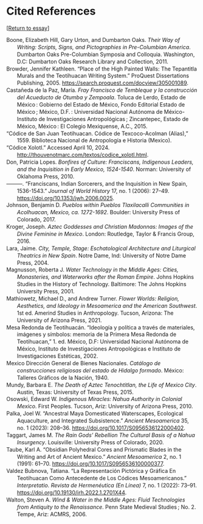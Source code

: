 # Cited References

[[Return to essay](https://brad-skopyk.github.io/sjt)]

<body>
<div class="csl-bib-body" style="line-height: 1.35; margin-left: 2em; text-indent:-2em;">
  <div class="csl-entry">Boone, Elizabeth Hill, Gary Urton, and Dumbarton Oaks. <i>Their Way of Writing: Scripts, Signs, and Pictographies in Pre-Columbian America</i>. Dumbarton Oaks Pre-Columbian Symposia and Colloquia. Washington, D.C: Dumbarton Oaks Research Library and Collection, 2011.</div>
  <span class="Z3988" title="url_ver=Z39.88-2004&amp;ctx_ver=Z39.88-2004&amp;rfr_id=info%3Asid%2Fzotero.org%3A2&amp;rft_id=urn%3Aisbn%3A978-0-88402-368-5&amp;rft_val_fmt=info%3Aofi%2Ffmt%3Akev%3Amtx%3Abook&amp;rft.genre=book&amp;rft.btitle=Their%20way%20of%20writing%3A%20scripts%2C%20signs%2C%20and%20pictographies%20in%20Pre-Columbian%20America&amp;rft.place=Washington%2C%20D.C&amp;rft.publisher=Dumbarton%20Oaks%20Research%20Library%20and%20Collection&amp;rft.series=Dumbarton%20Oaks%20Pre-Columbian%20symposia%20and%20colloquia&amp;rft.aufirst=Elizabeth%20Hill&amp;rft.aulast=Boone&amp;rft.au=Elizabeth%20Hill%20Boone&amp;rft.au=Gary%20Urton&amp;rft.au=undefined&amp;rft.date=2011&amp;rft.isbn=978-0-88402-368-5&amp;rft.language=eng"></span>
  <div class="csl-entry">Browder, Jennifer Kathleen. “Place of the High Painted Walls: The Tepantitla Murals and the Teotihuacan Writing System.” ProQuest Dissertations Publishing, 2005. <a href="https://search.proquest.com/docview/305001089">https://search.proquest.com/docview/305001089</a>.</div>
  <span class="Z3988" title="url_ver=Z39.88-2004&amp;ctx_ver=Z39.88-2004&amp;rfr_id=info%3Asid%2Fzotero.org%3A2&amp;rft_val_fmt=info%3Aofi%2Ffmt%3Akev%3Amtx%3Adissertation&amp;rft.title=Place%20of%20the%20high%20painted%20walls%3A%20The%20Tepantitla%20murals%20and%20the%20Teotihuacan%20writing%20system&amp;rft.aufirst=Jennifer%20Kathleen&amp;rft.aulast=Browder&amp;rft.au=Jennifer%20Kathleen%20Browder&amp;rft.date=2005&amp;rft.language=eng"></span>
  <div class="csl-entry">Castañeda de la Paz, María. <i>Fray Francisco de Tembleque y la construcción del Acueducto de Otumba y Zempoala</i>. Toluca de Lerdo, Estado de México : Gobierno del Estado de México, Fondo Editorial Estado de México ; México, D.F. : Universidad Nacional Autónoma de México-Instituto de Investigaciones Antropológicas ; Zincantepec, Estado de México, México : El Colegio Mexiquense, A.C., 2015.</div>
  <span class="Z3988" title="url_ver=Z39.88-2004&amp;ctx_ver=Z39.88-2004&amp;rfr_id=info%3Asid%2Fzotero.org%3A2&amp;rft_id=urn%3Aisbn%3A978-607-495-422-7&amp;rft_val_fmt=info%3Aofi%2Ffmt%3Akev%3Amtx%3Abook&amp;rft.genre=book&amp;rft.btitle=Fray%20Francisco%20de%20Tembleque%20y%20la%20construcci%C3%B3n%20del%20Acueducto%20de%20Otumba%20y%20Zempoala&amp;rft.publisher=Toluca%20de%20Lerdo%2C%20Estado%20de%20M%C3%A9xico%20%3A%20Gobierno%20del%20Estado%20de%20M%C3%A9xico%2C%20Fondo%20Editorial%20Estado%20de%20M%C3%A9xico%20%3B%20M%C3%A9xico%2C%20D.F.%20%3A%20Universidad%20Nacional%20Aut%C3%B3noma%20de%20M%C3%A9xico-Instituto%20de%20Investigaciones%20Antropol%C3%B3gicas%20%3B%20Zincantepec%2C%20Estado%20de%20M%C3%A9xico%2C%20M%C3%A9xico%20%3A%20El%20Colegio%20Mexiquense%2C%20A.C.&amp;rft.aufirst=Mar%C3%ADa&amp;rft.aulast=Casta%C3%B1eda%20de%20la%20Paz&amp;rft.au=Mar%C3%ADa%20Casta%C3%B1eda%20de%20la%20Paz&amp;rft.date=2015&amp;rft.tpages=237&amp;rft.isbn=978-607-495-422-7&amp;rft.language=Spanish"></span>
  <div class="csl-entry">“Códice de San Juan Teotihuacan. Códice de Texcoco-Acolman (Alias),” 1559. Biblioteca Nacional de Antropología e Historia (Mexico).</div>
  <span class="Z3988" title="url_ver=Z39.88-2004&amp;ctx_ver=Z39.88-2004&amp;rfr_id=info%3Asid%2Fzotero.org%3A2&amp;rft_val_fmt=info%3Aofi%2Ffmt%3Akev%3Amtx%3Adc&amp;rft.type=manuscript&amp;rft.title=C%C3%B3dice%20de%20San%20Juan%20Teotihuacan.%20C%C3%B3dice%20de%20Texcoco-Acolman%20(Alias)&amp;rft.date=1559"></span>
  <div class="csl-entry">“Códice Xolotl.” Accessed April 10, 2024. <a href="http://thouvenotmarc.com/textos/codice_xolotl.html">http://thouvenotmarc.com/textos/codice_xolotl.html</a>.</div>
  <span class="Z3988" title="url_ver=Z39.88-2004&amp;ctx_ver=Z39.88-2004&amp;rfr_id=info%3Asid%2Fzotero.org%3A2&amp;rft_val_fmt=info%3Aofi%2Ffmt%3Akev%3Amtx%3Adc&amp;rft.type=webpage&amp;rft.title=C%C3%B3dice%20Xolotl&amp;rft.identifier=http%3A%2F%2Fthouvenotmarc.com%2Ftextos%2Fcodice_xolotl.html"></span>
  <div class="csl-entry">Don, Patricia Lopes. <i>Bonfires of Culture: Franciscans, Indigenous Leaders, and the Inquisition in Early Mexico, 1524-1540</i>. Norman: University of Oklahoma Press, 2010.</div>
  <span class="Z3988" title="url_ver=Z39.88-2004&amp;ctx_ver=Z39.88-2004&amp;rfr_id=info%3Asid%2Fzotero.org%3A2&amp;rft_id=urn%3Aisbn%3A978-0-8061-4049-0&amp;rft_val_fmt=info%3Aofi%2Ffmt%3Akev%3Amtx%3Abook&amp;rft.genre=book&amp;rft.btitle=Bonfires%20of%20culture%3A%20Franciscans%2C%20indigenous%20leaders%2C%20and%20the%20Inquisition%20in%20early%20Mexico%2C%201524-1540&amp;rft.place=Norman&amp;rft.publisher=University%20of%20Oklahoma%20Press&amp;rft.aufirst=Patricia%20Lopes&amp;rft.aulast=Don&amp;rft.au=Patricia%20Lopes%20Don&amp;rft.date=2010&amp;rft.isbn=978-0-8061-4049-0&amp;rft.language=eng"></span>
  <div class="csl-entry">———. “Franciscans, Indian Sorcerers, and the Inquisition in New Spain, 1536-1543.” <i>Journal of World History</i> 17, no. 1 (2006): 27–49. <a href="https://doi.org/10.1353/jwh.2006.0025">https://doi.org/10.1353/jwh.2006.0025</a>.</div>
  <span class="Z3988" title="url_ver=Z39.88-2004&amp;ctx_ver=Z39.88-2004&amp;rfr_id=info%3Asid%2Fzotero.org%3A2&amp;rft_id=info%3Adoi%2F10.1353%2Fjwh.2006.0025&amp;rft_val_fmt=info%3Aofi%2Ffmt%3Akev%3Amtx%3Ajournal&amp;rft.genre=article&amp;rft.atitle=Franciscans%2C%20Indian%20Sorcerers%2C%20and%20the%20Inquisition%20in%20New%20Spain%2C%201536-1543&amp;rft.jtitle=Journal%20of%20world%20history&amp;rft.volume=17&amp;rft.issue=1&amp;rft.aufirst=Patricia%20Lopes&amp;rft.aulast=Don&amp;rft.au=Patricia%20Lopes%20Don&amp;rft.date=2006&amp;rft.pages=27%E2%80%9349&amp;rft.spage=27&amp;rft.epage=49&amp;rft.issn=1045-6007&amp;rft.language=eng"></span>
  <div class="csl-entry">Johnson, Benjamin D. <i>Pueblos within Pueblos Tlaxilacalli Communities in Acolhuacan, Mexico, ca. 1272-1692</i>. Boulder: University Press of Colorado, 2017.</div>
  <span class="Z3988" title="url_ver=Z39.88-2004&amp;ctx_ver=Z39.88-2004&amp;rfr_id=info%3Asid%2Fzotero.org%3A2&amp;rft_id=urn%3Aisbn%3A978-1-60732-691-5&amp;rft_val_fmt=info%3Aofi%2Ffmt%3Akev%3Amtx%3Abook&amp;rft.genre=book&amp;rft.btitle=Pueblos%20within%20Pueblos%20Tlaxilacalli%20Communities%20in%20Acolhuacan%2C%20Mexico%2C%20ca.%201272-1692&amp;rft.place=Boulder&amp;rft.publisher=University%20Press%20of%20Colorado&amp;rft.aufirst=Benjamin%20D.&amp;rft.aulast=Johnson&amp;rft.au=Benjamin%20D.%20Johnson&amp;rft.date=2017&amp;rft.isbn=978-1-60732-691-5&amp;rft.language=eng"></span>
  <div class="csl-entry">Kroger, Joseph. <i>Aztec Goddesses and Christian Madonnas: Images of the Divine Feminine in Mexico</i>. London: Routledge, Taylor &amp; Francis Group, 2016.</div>
  <span class="Z3988" title="url_ver=Z39.88-2004&amp;ctx_ver=Z39.88-2004&amp;rfr_id=info%3Asid%2Fzotero.org%3A2&amp;rft_id=urn%3Aisbn%3A978-1-351-95611-6&amp;rft_val_fmt=info%3Aofi%2Ffmt%3Akev%3Amtx%3Abook&amp;rft.genre=book&amp;rft.btitle=Aztec%20goddesses%20and%20Christian%20Madonnas%3A%20images%20of%20the%20divine%20feminine%20in%20Mexico&amp;rft.place=London&amp;rft.publisher=Routledge%2C%20Taylor%20%26%20Francis%20Group&amp;rft.aufirst=Joseph&amp;rft.aulast=Kroger&amp;rft.au=Joseph%20Kroger&amp;rft.au=Patrizia%20Granziera&amp;rft.date=2016&amp;rft.isbn=978-1-351-95611-6&amp;rft.language=eng"></span>
  <div class="csl-entry">Lara, Jaime. <i>City, Temple, Stage: Eschatological Architecture and Liturgical Theatrics in New Spain</i>. Notre Dame, Ind: University of Notre Dame Press, 2004.</div>
  <span class="Z3988" title="url_ver=Z39.88-2004&amp;ctx_ver=Z39.88-2004&amp;rfr_id=info%3Asid%2Fzotero.org%3A2&amp;rft_id=urn%3Aisbn%3A978-0-268-03364-4&amp;rft_val_fmt=info%3Aofi%2Ffmt%3Akev%3Amtx%3Abook&amp;rft.genre=book&amp;rft.btitle=City%2C%20temple%2C%20stage%3A%20eschatological%20architecture%20and%20liturgical%20theatrics%20in%20New%20Spain&amp;rft.place=Notre%20Dame%2C%20Ind&amp;rft.publisher=University%20of%20Notre%20Dame%20Press&amp;rft.aufirst=Jaime&amp;rft.aulast=Lara&amp;rft.au=Jaime%20Lara&amp;rft.date=2004&amp;rft.isbn=978-0-268-03364-4&amp;rft.language=eng"></span>
  <div class="csl-entry">Magnusson, Roberta J. <i>Water Technology in the Middle Ages: Cities, Monasteries, and Waterworks after the Roman Empire</i>. Johns Hopkins Studies in the History of Technology. Baltimore: The Johns Hopkins University Press, 2001.</div>
  <span class="Z3988" title="url_ver=Z39.88-2004&amp;ctx_ver=Z39.88-2004&amp;rfr_id=info%3Asid%2Fzotero.org%3A2&amp;rft_id=urn%3Aisbn%3A978-0-8018-7283-9&amp;rft_val_fmt=info%3Aofi%2Ffmt%3Akev%3Amtx%3Abook&amp;rft.genre=book&amp;rft.btitle=Water%20technology%20in%20the%20Middle%20Ages%3A%20cities%2C%20monasteries%2C%20and%20waterworks%20after%20the%20Roman%20Empire&amp;rft.place=Baltimore&amp;rft.publisher=The%20Johns%20Hopkins%20University%20Press&amp;rft.series=Johns%20Hopkins%20studies%20in%20the%20history%20of%20technology&amp;rft.aufirst=Roberta%20J.&amp;rft.aulast=Magnusson&amp;rft.au=Roberta%20J.%20Magnusson&amp;rft.date=2001&amp;rft.isbn=978-0-8018-7283-9&amp;rft.language=eng"></span>
  <div class="csl-entry">Mathiowetz, Michael D., and Andrew Turner. <i>Flower Worlds: Religion, Aesthetics, and Ideology in Mesoamerica and the American Southwest</i>. 1st ed. Amerind Studies in Anthropology. Tucson, Arizona: The University of Arizona Press, 2021.</div>
  <span class="Z3988" title="url_ver=Z39.88-2004&amp;ctx_ver=Z39.88-2004&amp;rfr_id=info%3Asid%2Fzotero.org%3A2&amp;rft_id=urn%3Aisbn%3A978-0-8165-4232-1&amp;rft_val_fmt=info%3Aofi%2Ffmt%3Akev%3Amtx%3Abook&amp;rft.genre=book&amp;rft.btitle=Flower%20worlds%3A%20religion%2C%20aesthetics%2C%20and%20ideology%20in%20Mesoamerica%20and%20the%20American%20southwest&amp;rft.place=Tucson%2C%20Arizona&amp;rft.publisher=The%20University%20of%20Arizona%20Press&amp;rft.edition=1st%20ed.&amp;rft.series=Amerind%20studies%20in%20anthropology&amp;rft.aufirst=Michael%20D.&amp;rft.aulast=Mathiowetz&amp;rft.au=Michael%20D.%20Mathiowetz&amp;rft.au=Andrew%20Turner&amp;rft.date=2021&amp;rft.isbn=978-0-8165-4232-1&amp;rft.language=eng"></span>
  <div class="csl-entry">Mesa Redonda de Teotihuacán. “Ideología y política a través de materiales, imágenes y símbolos: memoria de la Primera Mesa Redonda de Teotihuacan,” 1. ed. México, D.F: Universidad Nacional Autónoma de México, Instituto de Investigaciones Antropológicas e Instituto de Investigaciones Estéticas, 2002.</div>
  <span class="Z3988" title="url_ver=Z39.88-2004&amp;ctx_ver=Z39.88-2004&amp;rfr_id=info%3Asid%2Fzotero.org%3A2&amp;rft_id=urn%3Aisbn%3A978-970-18-8379-2&amp;rft_val_fmt=info%3Aofi%2Ffmt%3Akev%3Amtx%3Abook&amp;rft.genre=proceeding&amp;rft.atitle=Ideolog%C3%ADa%20y%20pol%C3%ADtica%20a%20trav%C3%A9s%20de%20materiales%2C%20im%C3%A1genes%20y%20s%C3%ADmbolos%3A%20memoria%20de%20la%20Primera%20Mesa%20Redonda%20de%20Teotihuacan&amp;rft.place=M%C3%A9xico%2C%20D.F&amp;rft.publisher=Universidad%20Nacional%20Aut%C3%B3noma%20de%20M%C3%A9xico%2C%20Instituto%20de%20Investigaciones%20Antropol%C3%B3gicas%20e%20Instituto%20de%20Investigaciones%20Est%C3%A9ticas&amp;rft.au=undefined&amp;rft.au=Mar%C3%ADa%20Elena%20Ruiz%20Gallut&amp;rft.date=2002&amp;rft.isbn=978-970-18-8379-2&amp;rft.language=spa%3Beng"></span>
  <div class="csl-entry">Mexico Dirección General de Bienes Nacionales. <i>Catálogo de construcciones religiosas del estado de Hidalgo formado</i>. México: Talleres Gráficos de la Nación, 1940.</div>
  <span class="Z3988" title="url_ver=Z39.88-2004&amp;ctx_ver=Z39.88-2004&amp;rfr_id=info%3Asid%2Fzotero.org%3A2&amp;rft_val_fmt=info%3Aofi%2Ffmt%3Akev%3Amtx%3Abook&amp;rft.genre=book&amp;rft.btitle=Cat%C3%A1logo%20de%20construcciones%20religiosas%20del%20estado%20de%20Hidalgo%20formado&amp;rft.place=M%C3%A9xico&amp;rft.publisher=Talleres%20Gr%C3%A1ficos%20de%20la%20Naci%C3%B3n&amp;rft.au=undefined&amp;rft.au=Luis%20Azcu%C3%A9%20y%20Mancera&amp;rft.au=Manuel%20Toussaint&amp;rft.au=Justino%20Fern%C3%A1ndez&amp;rft.date=1940&amp;rft.language=spa"></span>
  <div class="csl-entry">Mundy, Barbara E. <i>The Death of Aztec Tenochtitlan, the Life of Mexico City</i>. Austin, Texas: University of Texas Press, 2015.</div>
  <span class="Z3988" title="url_ver=Z39.88-2004&amp;ctx_ver=Z39.88-2004&amp;rfr_id=info%3Asid%2Fzotero.org%3A2&amp;rft_val_fmt=info%3Aofi%2Ffmt%3Akev%3Amtx%3Abook&amp;rft.genre=book&amp;rft.btitle=The%20death%20of%20Aztec%20Tenochtitlan%2C%20the%20life%20of%20Mexico%20City&amp;rft.place=Austin%2C%20Texas&amp;rft.publisher=University%20of%20Texas%20Press&amp;rft.aufirst=Barbara%20E.&amp;rft.aulast=Mundy&amp;rft.au=Barbara%20E.%20Mundy&amp;rft.date=2015"></span>
  <div class="csl-entry">Osowski, Edward W. <i>Indigenous Miracles: Nahua Authority in Colonial Mexico</i>. First Peoples. Tucson, Ariz: University of Arizona Press, 2010.</div>
  <span class="Z3988" title="url_ver=Z39.88-2004&amp;ctx_ver=Z39.88-2004&amp;rfr_id=info%3Asid%2Fzotero.org%3A2&amp;rft_id=urn%3Aisbn%3A978-0-8165-2855-4&amp;rft_val_fmt=info%3Aofi%2Ffmt%3Akev%3Amtx%3Abook&amp;rft.genre=book&amp;rft.btitle=Indigenous%20miracles%3A%20Nahua%20authority%20in%20colonial%20Mexico&amp;rft.place=Tucson%2C%20Ariz&amp;rft.publisher=University%20of%20Arizona%20Press&amp;rft.series=First%20peoples&amp;rft.aufirst=Edward%20W.&amp;rft.aulast=Osowski&amp;rft.au=Edward%20W.%20Osowski&amp;rft.date=2010&amp;rft.isbn=978-0-8165-2855-4&amp;rft.language=eng"></span>
  <div class="csl-entry">Palka, Joel W. “Ancestral Maya Domesticated Waterscapes, Ecological Aquaculture, and Integrated Subsistence.” <i>Ancient Mesoamerica</i> 35, no. 1 (2023): 208–36. <a href="https://doi.org/10.1017/S0956536122000402">https://doi.org/10.1017/S0956536122000402</a>.</div>
  <span class="Z3988" title="url_ver=Z39.88-2004&amp;ctx_ver=Z39.88-2004&amp;rfr_id=info%3Asid%2Fzotero.org%3A2&amp;rft_id=info%3Adoi%2F10.1017%2FS0956536122000402&amp;rft_val_fmt=info%3Aofi%2Ffmt%3Akev%3Amtx%3Ajournal&amp;rft.genre=article&amp;rft.atitle=Ancestral%20Maya%20domesticated%20waterscapes%2C%20ecological%20aquaculture%2C%20and%20integrated%20subsistence&amp;rft.jtitle=Ancient%20Mesoamerica&amp;rft.volume=35&amp;rft.issue=1&amp;rft.aufirst=Joel%20W.&amp;rft.aulast=Palka&amp;rft.au=Joel%20W.%20Palka&amp;rft.date=2023&amp;rft.pages=208%E2%80%93236&amp;rft.spage=208&amp;rft.epage=236&amp;rft.issn=0956-5361&amp;rft.language=eng"></span>
  <div class="csl-entry">Taggart, James M. <i>The Rain Gods’ Rebellion The Cultural Basis of a Nahua Insurgency</i>. Louisville: University Press of Colorado, 2020.</div>
  <span class="Z3988" title="url_ver=Z39.88-2004&amp;ctx_ver=Z39.88-2004&amp;rfr_id=info%3Asid%2Fzotero.org%3A2&amp;rft_id=urn%3Aisbn%3A978-1-60732-956-5&amp;rft_val_fmt=info%3Aofi%2Ffmt%3Akev%3Amtx%3Abook&amp;rft.genre=book&amp;rft.btitle=The%20Rain%20Gods%E2%80%99%20Rebellion%20The%20Cultural%20Basis%20of%20a%20Nahua%20Insurgency&amp;rft.place=Louisville&amp;rft.publisher=University%20Press%20of%20Colorado&amp;rft.aufirst=James%20M.&amp;rft.aulast=Taggart&amp;rft.au=James%20M.%20Taggart&amp;rft.date=2020&amp;rft.isbn=978-1-60732-956-5&amp;rft.language=eng"></span>
  <div class="csl-entry">Taube, Karl A. “Obsidian Polyhedral Cores and Prismatic Blades in the Writing and Art of Ancient Mexico.” <i>Ancient Mesoamerica</i> 2, no. 1 (1991): 61–70. <a href="https://doi.org/10.1017/S0956536100000377">https://doi.org/10.1017/S0956536100000377</a>.</div>
  <span class="Z3988" title="url_ver=Z39.88-2004&amp;ctx_ver=Z39.88-2004&amp;rfr_id=info%3Asid%2Fzotero.org%3A2&amp;rft_id=info%3Adoi%2F10.1017%2FS0956536100000377&amp;rft_val_fmt=info%3Aofi%2Ffmt%3Akev%3Amtx%3Ajournal&amp;rft.genre=article&amp;rft.atitle=Obsidian%20Polyhedral%20Cores%20and%20Prismatic%20Blades%20in%20the%20Writing%20and%20Art%20of%20Ancient%20Mexico&amp;rft.jtitle=Ancient%20Mesoamerica&amp;rft.volume=2&amp;rft.issue=1&amp;rft.aufirst=Karl%20A.&amp;rft.aulast=Taube&amp;rft.au=Karl%20A.%20Taube&amp;rft.date=1991&amp;rft.pages=61%E2%80%9370&amp;rft.spage=61&amp;rft.epage=70&amp;rft.issn=0956-5361&amp;rft.language=eng"></span>
  <div class="csl-entry">Valdez Bubnova, Tatiana. “La Representación Pictórica y Gráfica En Teotihuacan Como Antecedente de Los Códices Mesoamericanos.” <i>Interpretatio. Revista de Hermenéutica (En Línea)</i> 7, no. 1 (2022): 73–91. <a href="https://doi.org/10.19130/irh.2022.1.2701X44">https://doi.org/10.19130/irh.2022.1.2701X44</a>.</div>
  <span class="Z3988" title="url_ver=Z39.88-2004&amp;ctx_ver=Z39.88-2004&amp;rfr_id=info%3Asid%2Fzotero.org%3A2&amp;rft_id=info%3Adoi%2F10.19130%2Firh.2022.1.2701X44&amp;rft_val_fmt=info%3Aofi%2Ffmt%3Akev%3Amtx%3Ajournal&amp;rft.genre=article&amp;rft.atitle=La%20representaci%C3%B3n%20pict%C3%B3rica%20y%20gr%C3%A1fica%20en%20Teotihuacan%20como%20antecedente%20de%20los%20c%C3%B3dices%20mesoamericanos&amp;rft.jtitle=Interpretatio.%20Revista%20de%20hermen%C3%A9utica%20(en%20l%C3%ADnea)&amp;rft.volume=7&amp;rft.issue=1&amp;rft.aufirst=Tatiana&amp;rft.aulast=Valdez%20Bubnova&amp;rft.au=Tatiana%20Valdez%20Bubnova&amp;rft.date=2022&amp;rft.pages=73%E2%80%9391&amp;rft.spage=73&amp;rft.epage=91&amp;rft.issn=2683-1406&amp;rft.language=eng"></span>
  <div class="csl-entry">Walton, Steven A. <i>Wind &amp; Water in the Middle Ages: Fluid Technologies from Antiquity to the Renaissance</i>. Penn State Medieval Studies ; No. 2. Tempe, Ariz: ACMRS, 2006.</div>
  <span class="Z3988" title="url_ver=Z39.88-2004&amp;ctx_ver=Z39.88-2004&amp;rfr_id=info%3Asid%2Fzotero.org%3A2&amp;rft_id=urn%3Aisbn%3A978-0-86698-367-9&amp;rft_val_fmt=info%3Aofi%2Ffmt%3Akev%3Amtx%3Abook&amp;rft.genre=book&amp;rft.btitle=Wind%20%26%20water%20in%20the%20Middle%20Ages%3A%20fluid%20technologies%20from%20antiquity%20to%20the%20Renaissance&amp;rft.place=Tempe%2C%20Ariz&amp;rft.publisher=ACMRS&amp;rft.series=Penn%20State%20Medieval%20studies%20%3B%20no.%202&amp;rft.aufirst=Steven%20A.&amp;rft.aulast=Walton&amp;rft.au=Steven%20A.%20Walton&amp;rft.date=2006&amp;rft.isbn=978-0-86698-367-9&amp;rft.language=eng"></span>
</div></body>
</html>
